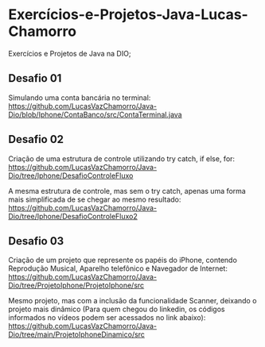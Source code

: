 
# Exercícios-e-Projetos-Java-Lucas-Chamorro
Exercícios e Projetos de Java na DIO;




## Desafio 01 

Simulando uma conta bancária no terminal: 
https://github.com/LucasVazChamorro/Java-Dio/blob/Iphone/ContaBanco/src/ContaTerminal.java
## Desafio 02

Criação de uma estrutura de controle utilizando try catch, if else, for:
https://github.com/LucasVazChamorro/Java-Dio/tree/Iphone/DesafioControleFluxo


A mesma estrutura de controle, mas sem o try catch, apenas uma forma mais simplificada de se chegar ao mesmo resultado:
https://github.com/LucasVazChamorro/Java-Dio/tree/Iphone/DesafioControleFluxo2

## Desafio 03
Criação de um projeto que represente os papéis do iPhone, contendo Reprodução Musical, Aparelho telefônico e Navegador de Internet:
https://github.com/LucasVazChamorro/Java-Dio/tree/ProjetoIphone/ProjetoIphone/src

Mesmo projeto, mas com a inclusão da funcionalidade Scanner, deixando o projeto mais dinâmico (Para quem chegou do linkedin, os códigos informados no vídeos podem ser acessados no link abaixo):
https://github.com/LucasVazChamorro/Java-Dio/tree/main/ProjetoIphoneDinamico/src
